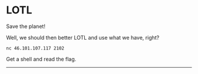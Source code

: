 # LOTL
Save the planet!

Well, we should then better LOTL and use what we have, right?

```
nc 46.101.107.117 2102
```

Get a shell and read the flag.

---